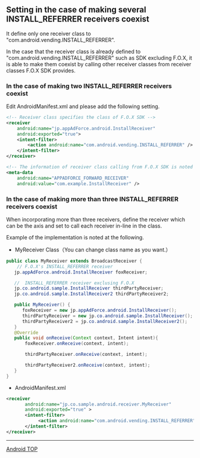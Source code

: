 ## Setting in the case of making several INSTALL_REFERRER receivers coexist

It define only one receiver class to "com.android.vending.INSTALL_REFERRER".

In the case that the receiver class is already defined to "com.android.vending.INSTALL_REFERRER" such as SDK excluding F.O.X, it is able to make them coexist by calling other receiver classes from receiver classes F.O.X SDK provides.

### In the case of making two INSTALL_REFERRER receivers coexist

Edit AndroidManifest.xml and please add the following setting.

```xml
<!-- Receiver class specifies the class of F.O.X SDK -->
<receiver
	android:name="jp.appAdForce.android.InstallReceiver"
	android:exported="true">
	<intent-filter>
		<action android:name="com.android.vending.INSTALL_REFERRER" />
	</intent-filter>
</receiver>

<!-- The information of receiver class calling from F.O.X SDK is noted as meta-data -->
<meta-data
	android:name="APPADFORCE_FORWARD_RECEIVER"
	android:value="com.example.InstallReceiver" />
```

### In the case of making more than three INSTALL_REFERRER receivers coexist

When incorporating more than three receivers, define the receiver which can be the axis and set to call each receiver in-line in the class.

Example of the implementation is noted at the following.

* MyReceiver Class（You can change class name as you want.）

```java
public class MyReceiver extends BroadcastReceiver {
	// F.O.X's INSTALL_REFERRER receiver
   jp.appAdForce.android.InstallReceiver foxReceiver;

   //  INSTALL_REFERRER receiver exclusing F.O.X
   jp.co.android.sample.InstallReceiver thirdPartyReceiver;
   jp.co.android.sample.InstallReceiver2 thirdPartyReceiver2;

   public MyReceiver() {
      foxReceiver = new jp.appAdForce.android.InstallReceiver();
      thirdPartyReceiver = new jp.co.android.sample.InstallReceiver();
      thirdPartyReceiver2 = jp.co.android.sample.InstallReceiver2();
   }
   @Override
   public void onReceive(Context context, Intent intent){
       foxReceiver.onReceive(context, intent);

       thirdPartyReceiver.onReceive(context, intent);

       thirdPartyReceiver2.onReceive(context, intent);
   }
}
```

* AndroidManifest.xml

```xml
<receiver
       android:name="jp.co.sample.android.receiver.MyReceiver"
       android:exported="true" >
       <intent-filter>
            <action android:name="com.android.vending.INSTALL_REFERRER" />
       </intent-filter>
</receiver>
```

---
[Android TOP](/lang/ja/doc/integration/android/README.md)

